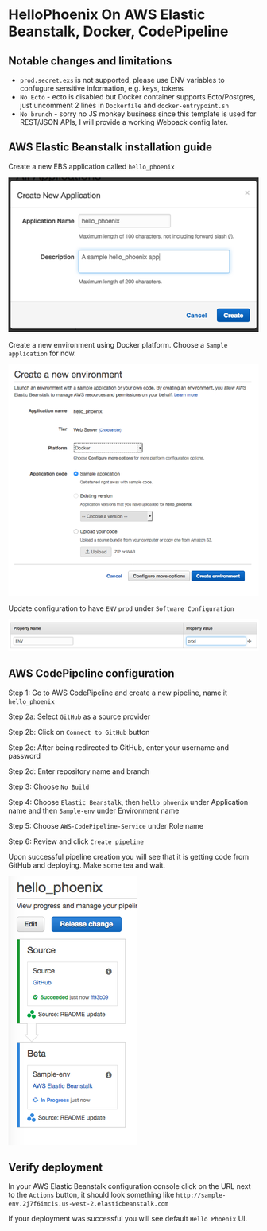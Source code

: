 # HelloPhoenix On AWS Elastic Beanstalk, Docker, CodePipeline

## Notable changes and limitations

  - `prod.secret.exs` is not supported, please use ENV variables to confugure sensitive information, e.g. keys, tokens
  - `No Ecto` - ecto is disabled but Docker container supports Ecto/Postgres, just uncomment 2 lines in `Dockerfile` and `docker-entrypoint.sh`
  - `No brunch` - sorry no JS monkey business since this template is used for REST/JSON APIs, I will provide a working Webpack config later.

## AWS Elastic Beanstalk installation guide

Create a new EBS application called `hello_phoenix`

![new_application](/screenshots/01.png)

Create a new environment using Docker platform. Choose a `Sample application` for now.

![new_environment](/screenshots/02.png)

Update configuration to have `ENV` `prod` under `Software Configuration`

![env_prod](/screenshots/03.png)

## AWS CodePipeline configuration

Step 1: Go to AWS CodePipeline and create a new pipeline, name it `hello_phoenix`

Step 2a: Select `GitHub` as a source provider

Step 2b: Click on `Connect to GitHub` button

Step 2c: After being redirected to GitHub, enter your username and password

Step 2d: Enter repository name and branch

Step 3: Choose `No Build`

Step 4: Choose `Elastic Beanstalk`, then `hello_phoenix` under Application name and then `Sample-env` under Environment name

Step 5: Choose `AWS-CodePipeline-Service` under Role name

Step 6: Review and click `Create pipeline`

Upon successful pipeline creation you will see that it is getting code from GitHub and deploying. Make some tea and wait.

![deployment](/screenshots/04.png)

## Verify deployment

In your AWS Elastic Beanstalk configuration console click on the URL next to the `Actions` button, it should look something like `http://sample-env.2j7f6imcis.us-west-2.elasticbeanstalk.com`

If your deployment was successful you will see default `Hello Phoenix` UI.
